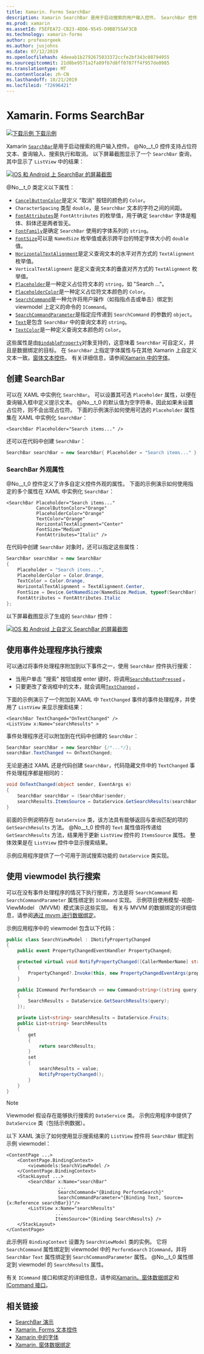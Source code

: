 ```yaml
---
title: Xamarin. Forms SearchBar
description: Xamarin SearchBar 是用于启动搜索的用户输入控件。 SearchBar 控件支持占位符文本、查询输入、执行和取消。 本文介绍如何使用 XAML 和代码中的 SearchBar。
ms.prod: xamarin
ms.assetId: F5EFEA72-CB23-4DD6-9545-D9BB755AF3CB
ms.technology: xamarin-forms
author: profexorgeek
ms.author: jusjohns
ms.date: 07/12/2019
ms.openlocfilehash: 4deeab1b2792675033372ccfe2bf343c08794955
ms.sourcegitcommit: 21d8be9571a2fa89fb7d8ff0787ff4f957de0985
ms.translationtype: MT
ms.contentlocale: zh-CN
ms.lasthandoff: 10/21/2019
ms.locfileid: "72696421"
---
```

# <a name="xamarinforms-searchbar"></a>Xamarin. Forms SearchBar

[![下载示例](~/media/shared/download.png) 下载示例](https://docs.microsoft.com/samples/xamarin/xamarin-forms-samples/userinterface-searchbardemos/)

Xamarin [`SearchBar`](xref:Xamarin.Forms.SearchBar)是用于启动搜索的用户输入控件。 @No__t_0 控件支持占位符文本、查询输入、搜索执行和取消。 以下屏幕截图显示了一个 `SearchBar` 查询，其中显示了 `ListView` 中的结果：

[![IOS 和 Android 上 SearchBar 的屏幕截图](searchbar-images/device-searchbars-cropped.png "IOS 和 Android 上的 SearchBar")](searchbar-images/device-searchbars.png#lightbox "IOS 和 Android 上的 SearchBar")

@No__t_0 类定义以下属性：

* [`CancelButtonColor`](xref:Xamarin.Forms.SearchBar.CancelButtonColor)是定义 "取消" 按钮的颜色的 `Color`。
* `CharacterSpacing` 类型 `double`，是 `SearchBar` 文本的字符之间的间距。
* [`FontAttributes`](xref:Xamarin.Forms.SearchBar.FontAttributes)是 `FontAttributes` 的枚举值，用于确定 `SearchBar` 字体是粗体、斜体还是两者皆无。
* [`FontFamily`](xref:Xamarin.Forms.SearchBar.FontFamily)是确定 `SearchBar` 使用的字体系列的 `string`。
* [`FontSize`](xref:Xamarin.Forms.SearchBar.FontSize)可以是 `NamedSize` 枚举值或表示跨平台的特定字体大小的 `double` 值。
* [`HorizontalTextAlignment`](xref:Xamarin.Forms.SearchBar.HorizontalTextAlignment)是定义查询文本的水平对齐方式的 `TextAlignment` 枚举值。
* `VerticalTextAlignment` 是定义查询文本的垂直对齐方式的 `TextAlignment` 枚举值。
* [`Placeholder`](xref:Xamarin.Forms.SearchBar.Placeholder)是一种定义占位符文本的 `string`，如 "Search ..."。
* [`PlaceholderColor`](xref:Xamarin.Forms.SearchBar.PlaceholderColor)是一种定义占位符文本颜色的 `Color`。
* [`SearchCommand`](xref:Xamarin.Forms.SearchBar.SearchCommand)是一种允许将用户操作（如指指点击或单击）绑定到 viewmodel 上定义的命令的 `ICommand`。
* [`SearchCommandParameter`](xref:Xamarin.Forms.SearchBar.SearchCommandParameter)是指定应传递到 `SearchCommand` 的参数的 `object`。
* [`Text`](xref:Xamarin.Forms.SearchBar.Text)是包含 `SearchBar` 中的查询文本的 `string`。
* [`TextColor`](xref:Xamarin.Forms.SearchBar.TextColor)是一种定义查询文本颜色的 `Color`。

这些属性是由[`BindableProperty`](xref:Xamarin.Forms.BindableProperty)对象支持的，这意味着 `SearchBar` 可自定义，并且是数据绑定的目标。 在 `SearchBar` 上指定字体属性与在其他 Xamarin 上自定义文本一致。[窗体文本控件](~/xamarin-forms/user-interface/text/index.md)。 有关详细信息，请参阅[Xamarin 中的字体](~/xamarin-forms/user-interface/text/fonts.md)。

## <a name="create-a-searchbar"></a>创建 SearchBar

可以在 XAML 中实例化 `SearchBar`。 可以设置其可选 `Placeholder` 属性，以便在查询输入框中定义提示文本。 @No__t_0 的默认值为空字符串，因此如果未设置占位符，则不会出现占位符。 下面的示例演示如何使用可选的 `Placeholder` 属性集在 XAML 中实例化 `SearchBar`：

```xaml
<SearchBar Placeholder="Search items..." />
```

还可以在代码中创建 `SearchBar`：

```csharp
SearchBar searchBar = new SearchBar{ Placeholder = "Search items..." };
```

### <a name="searchbar-appearance-properties"></a>SearchBar 外观属性

@No__t_0 控件定义了许多自定义控件外观的属性。 下面的示例演示如何使用指定的多个属性在 XAML 中实例化 `SearchBar`：

```xaml
<SearchBar Placeholder="Search items..."
           CancelButtonColor="Orange"
           PlaceholderColor="Orange"
           TextColor="Orange"
           HorizontalTextAlignment="Center"
           FontSize="Medium"
           FontAttributes="Italic" />
```

在代码中创建 `SearchBar` 对象时，还可以指定这些属性：

```csharp
SearchBar searchBar = new SearchBar
{
    Placeholder = "Search items...",
    PlaceholderColor = Color.Orange,
    TextColor = Color.Orange,
    HorizontalTextAlignment = TextAlignment.Center,
    FontSize = Device.GetNamedSize(NamedSize.Medium, typeof(SearchBar)),
    FontAttributes = FontAttributes.Italic
};
```

以下屏幕截图显示了生成的 `SearchBar` 控件：

[![IOS 和 Android 上自定义 SearchBar 的屏幕截图](searchbar-images/device-searchbars-styled-cropped.png "IOS 和 Android 上的自定义 SearchBar")](searchbar-images/device-searchbars-styled.png#lightbox "IOS 和 Android 上的自定义 SearchBar")

## <a name="perform-a-search-with-event-handlers"></a>使用事件处理程序执行搜索

可以通过将事件处理程序附加到以下事件之一，使用 `SearchBar` 控件执行搜索：

* 当用户单击 "搜索" 按钮或按 enter 键时，将调用[`SearchButtonPressed`](xref:Xamarin.Forms.SearchBar.SearchButtonPressed) 。
* 只要更改了查询框中的文本，就会调用[`TextChanged`](xref:Xamarin.Forms.SearchBar.TextChanged) 。

下面的示例演示了一个附加到 XAML 中 `TextChanged` 事件的事件处理程序，并使用了 `ListView` 来显示搜索结果：

```xaml
<SearchBar TextChanged="OnTextChanged" />
<ListView x:Name="searchResults" >
```

事件处理程序还可以附加到在代码中创建的 `SearchBar`：

```csharp
SearchBar searchBar = new SearchBar {/*...*/};
searchBar.TextChanged += OnTextChanged;
```

无论是通过 XAML 还是代码创建 `SearchBar`，代码隐藏文件中的 `TextChanged` 事件处理程序都是相同的：

```csharp
void OnTextChanged(object sender, EventArgs e)
{
    SearchBar searchBar = (SearchBar)sender;
    searchResults.ItemsSource = DataService.GetSearchResults(searchBar.Text);
}
```

前面的示例说明存在 `DataService` 类，该方法具有能够返回与查询匹配的项的 `GetSearchResults` 方法。 @No__t_0 控件的 `Text` 属性值将传递给 `GetSearchResults` 方法，结果用于更新 `ListView` 控件的 `ItemsSource` 属性。 整体效果是在 `ListView` 控件中显示搜索结果。

示例应用程序提供了一个可用于测试搜索功能的 `DataService` 类实现。

## <a name="perform-a-search-using-a-viewmodel"></a>使用 viewmodel 执行搜索

可以在没有事件处理程序的情况下执行搜索，方法是将 `SearchCommand` 和 `SearchCommandParameter` 属性绑定到 `ICommand` 实现。 示例项目使用模型-视图-ViewModel （MVVM）模式演示这些实现。 有关与 MVVM 的数据绑定的详细信息，请参阅[通过 mvvm 进行数据绑定](~/xamarin-forms/xaml/xaml-basics/data-bindings-to-mvvm.md)。

示例应用程序中的 viewmodel 包含以下代码：

```csharp
public class SearchViewModel : INotifyPropertyChanged
{
    public event PropertyChangedEventHandler PropertyChanged;

    protected virtual void NotifyPropertyChanged([CallerMemberName] string propertyName = "")
    {
        PropertyChanged?.Invoke(this, new PropertyChangedEventArgs(propertyName));
    }

    public ICommand PerformSearch => new Command<string>((string query) =>
    {
        SearchResults = DataService.GetSearchResults(query);
    });

    private List<string> searchResults = DataService.Fruits;
    public List<string> SearchResults
    {
        get
        {
            return searchResults;
        }
        set
        {
            searchResults = value;
            NotifyPropertyChanged();
        }
    }
}
```

> [!NOTE]
> Viewmodel 假设存在能够执行搜索的 `DataService` 类。 示例应用程序中提供了 `DataService` 类（包括示例数据）。

以下 XAML 演示了如何使用显示搜索结果的 `ListView` 控件将 `SearchBar` 绑定到示例 viewmodel：

```xaml
<ContentPage ...>
    <ContentPage.BindingContext>
        <viewmodels:SearchViewModel />
    </ContentPage.BindingContext>
    <StackLayout ...>
        <SearchBar x:Name="searchBar"
                   ...
                   SearchCommand="{Binding PerformSearch}"
                   SearchCommandParameter="{Binding Text, Source={x:Reference searchBar}}"/>
        <ListView x:Name="searchResults"
                  ...
                  ItemsSource="{Binding SearchResults} />
    </StackLayout>
</ContentPage>
```

此示例将 `BindingContext` 设置为 `SearchViewModel` 类的实例。 它将 `SearchCommand` 属性绑定到 viewmodel 中的 `PerformSearch` `ICommand`，并将 `SearchBar` `Text` 属性绑定到 `SearchCommandParameter` 属性。 @No__t_0 属性绑定到 viewmodel 的 `SearchResults` 属性。

有关 `ICommand` 接口和绑定的详细信息，请参阅[Xamarin。窗体数据绑定](~/xamarin-forms/app-fundamentals/data-binding/index.md)和[ICommand 接口](~/xamarin-forms/app-fundamentals/data-binding/commanding.md)。

## <a name="related-links"></a>相关链接

* [SearchBar 演示](https://docs.microsoft.com/samples/xamarin/xamarin-forms-samples/userinterface-searchbardemos/)
* [Xamarin. Forms 文本控件](~/xamarin-forms/user-interface/text/index.md)
* [Xamarin 中的字体](~/xamarin-forms/user-interface/text/fonts.md)
* [Xamarin. 窗体数据绑定](~/xamarin-forms/app-fundamentals/data-binding/index.md)
